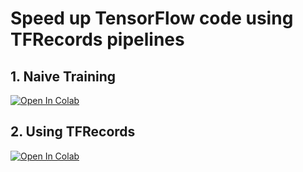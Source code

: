 # Speed up TensorFlow code using TFRecords pipelines 

## 1. Naive Training 
[![Open In Colab](https://colab.research.google.com/assets/colab-badge.svg)](https://colab.research.google.com/github/jlaihong/Speed-up-TensorFlow-code-using-TFRecords/blob/main/1_naive_training.ipynb)

## 2. Using TFRecords
[![Open In Colab](https://colab.research.google.com/assets/colab-badge.svg)](https://colab.research.google.com/github/jlaihong/Speed-up-TensorFlow-code-using-TFRecords/blob/main/2_using_TFRecords_and_pipelines.ipynb)

